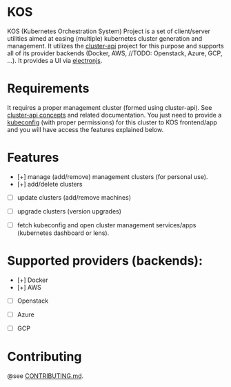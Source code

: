 # KOS
KOS (Kubernetes Orchestration System) Project is a set of client/server utilities aimed at easing (multiple) kubernetes cluster generation and management. It utilizes the [cluster-api](https://cluster-api.sigs.k8s.io/) project for this purpose and supports all of its provider backends (Docker, AWS, //TODO: Openstack, Azure, GCP, ...). It provides a UI via [electronjs](https://www.electronjs.org/).

# Requirements
It requires a proper management cluster (formed using cluster-api). See [cluster-api concepts](https://cluster-api.sigs.k8s.io/user/concepts.html) and related documentation. You just need to provide a [kubeconfig](https://kubernetes.io/docs/concepts/configuration/organize-cluster-access-kubeconfig/) (with proper permissions) for this cluster to KOS frontend/app and you will have access the features explained below.

# Features
- [+] manage (add/remove) management clusters (for personal use).
- [+] add/delete clusters
- [ ] update clusters (add/remove machines)
- [ ] upgrade clusters (version upgrades)
- [ ] fetch kubeconfig and open cluster management services/apps (kubernetes dashboard or lens).


# Supported providers (backends):
- [+] Docker
- [+] AWS
- [ ] Openstack
- [ ] Azure
- [ ] GCP


# Contributing
@see [CONTRIBUTING.md](./CONTRIBUTING.md).